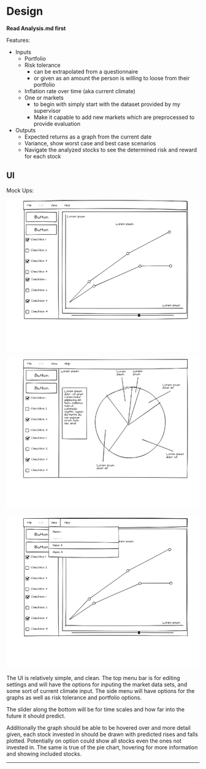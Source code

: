 # Design

**Read Analysis.md first**

Features:

* Inputs 
    - Portfolio
    - Risk tolerance
        * can be extrapolated from a questionnaire
        * or given as an amount the person is willing to loose from their portfolio
    - Inflation rate over time (aka current climate)
    - One or markets
        * to begin with simply start with the dataset provided by my supervisor
        * Make it capable to add new markets which are preprocessed to provide evaluation
* Outputs
    - Expected returns as a graph from the current date
    - Variance, show worst case and best case scenarios
    - Navigate the analyzed stocks to see the determined risk and reward for each stock

## UI

Mock Ups:

![](images/Open_screen.png)

![](images/Pie_Chart.png)

![](images/Drop_Downs.png)

The UI is relatively simple, and clean. The top menu bar is for editing settings and will
have the options for inputing the market data sets, and some sort of current climate input.
The side menu will have options for the graphs as well as risk tolerance and portfolio options.

The slider along the bottom will be for time scales and how far into the future it should
predict.

Additionally the graph should be able to be hovered over and more detail given, each stock
invested in should be drawn with predicted rises and falls plotted. Potentially
on option could show all stocks even the ones not invested in. The same is true of the pie
chart, hovering for more information and showing included stocks.

---

